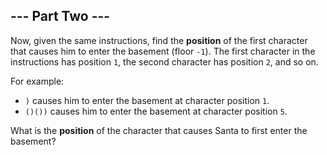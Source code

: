 ## --- Part Two ---

Now, given the same instructions, find the **position** of the first character that causes him to enter the basement (floor ``-1``).  The first character in the instructions has position ``1``, the second character has position ``2``, and so on.

For example:

* ``)`` causes him to enter the basement at character position ``1``.
* ``()())`` causes him to enter the basement at character position ``5``.

What is the **position** of the character that causes Santa to first enter the basement?

